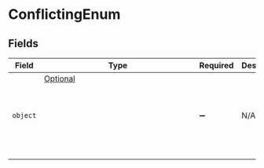 # ConflictingEnum


## Fields

| Field                                             | Type                                              | Required                                          | Description                                       |
| ------------------------------------------------- | ------------------------------------------------- | ------------------------------------------------- | ------------------------------------------------- |
| `object`                                          | [Optional<Object>](../../models/shared/Object.md) | :heavy_minus_sign:                                | N/A                                               |